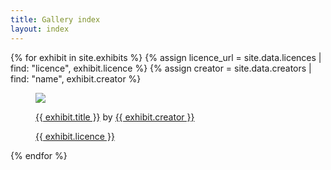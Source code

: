 ```yaml
---
title: Gallery index
layout: index
---
```


<div class="gallery">
  {% for exhibit in site.exhibits %}
    {% assign licence_url = site.data.licences | find: "licence", exhibit.licence %}
    {% assign creator = site.data.creators | find: "name", exhibit.creator %}
    <figure>
      <a href = "{{ exhibit.url | relative_url }}"><img src="{{ exhibit.image-url }}" class="gallery_thumb"></a>
      <p><a href = "{{ exhibit.url | relative_url }}">{{ exhibit.title }}</a> by <a href = "{{ creator.homepage }}">{{ exhibit.creator }}</a></p>
      <p><a href="{{ licence_url.url }}">{{ exhibit.licence }}</a></p>
    </figure>
  {% endfor %}
</div>
